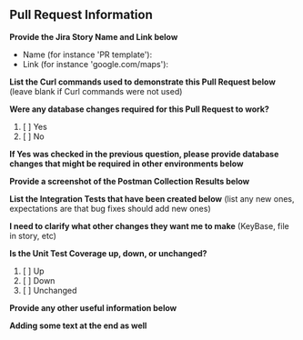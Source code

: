 ## Pull Request Information

**Provide the Jira Story Name and Link below**

* Name (for instance 'PR template'):
* Link (for instance 'google.com/maps'):

**List the Curl commands used to demonstrate this Pull Request below** (leave blank if Curl commands were not used)

**Were any database changes required for this Pull Request to work?**

1. [ ] Yes
2. [ ] No

**If Yes was checked in the previous question, please provide database changes that might be required in other environments below**

**Provide a screenshot of the Postman Collection Results below**

**List the Integration Tests that have been created below**  (list any new ones, expectations are that bug fixes should add new ones)

**I need to clarify what  other changes they want me to make**  (KeyBase, file in story, etc)

**Is the Unit Test Coverage up, down, or unchanged?** 

1. [ ] Up
2. [ ] Down
3. [ ] Unchanged

**Provide any other useful information below**

**Adding some text at the end as well**